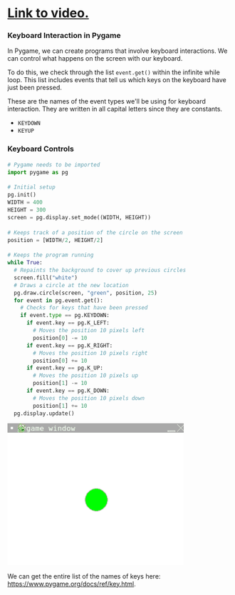 # [Link to video.](https://www.youtube.com/watch?v=2JQcR_IT9-c&list=PLVD25niNi0BlwZxjcVF6-vcOdAicWlRjC)

### Keyboard Interaction in Pygame

In Pygame, we can create programs that involve keyboard interactions. We can control what happens on the screen with our keyboard. 

To do this, we check through the list `event.get()` within the infinite while loop. This list includes events that tell us which keys on the keyboard have just been pressed.

These are the names of the event types we'll be using for keyboard interaction. They are written in all capital letters since they are constants.

* `KEYDOWN`
* `KEYUP`

### Keyboard Controls

```python
# Pygame needs to be imported
import pygame as pg

# Initial setup
pg.init()
WIDTH = 400
HEIGHT = 300
screen = pg.display.set_mode((WIDTH, HEIGHT))

# Keeps track of a position of the circle on the screen
position = [WIDTH/2, HEIGHT/2]

# Keeps the program running
while True:
  # Repaints the background to cover up previous circles
  screen.fill("white")
  # Draws a circle at the new location
  pg.draw.circle(screen, "green", position, 25)
  for event in pg.event.get():
    # Checks for keys that have been pressed
    if event.type == pg.KEYDOWN:
      if event.key == pg.K_LEFT:
        # Moves the position 10 pixels left
        position[0] -= 10
      if event.key == pg.K_RIGHT:
        # Moves the position 10 pixels right
        position[0] += 10
      if event.key == pg.K_UP:
        # Moves the position 10 pixels up
        position[1] -= 10
      if event.key == pg.K_DOWN:
        # Moves the position 10 pixels down
        position[1] += 10   
  pg.display.update()
```
![](../Images/Pygame_Moving_Circle_V1.gif)

We can get the entire list of the names of keys here: https://www.pygame.org/docs/ref/key.html.
